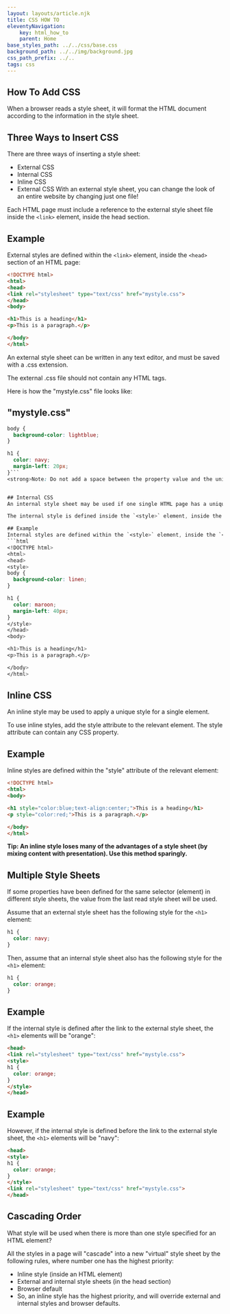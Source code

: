 ```yaml
---
layout: layouts/article.njk
title: CSS HOW TO
eleventyNavigation:
    key: html_how_to
    parent: Home
base_styles_path: ../../css/base.css
background_path: ../../img/background.jpg
css_path_prefix: ../..
tags: css
---
```

## How To Add CSS
When a browser reads a style sheet, it will format the HTML document according to the information in the style sheet.

## Three Ways to Insert CSS
There are three ways of inserting a style sheet:

* External CSS
* Internal CSS
* Inline CSS
* External CSS
With an external style sheet, you can change the look of an entire website by changing just one file!

Each HTML page must include a reference to the external style sheet file inside the `<link>` element, inside the head section.

## Example
External styles are defined within the `<link>` element, inside the `<head>` section of an HTML page:
```html
<!DOCTYPE html>
<html>
<head>
<link rel="stylesheet" type="text/css" href="mystyle.css">
</head>
<body>

<h1>This is a heading</h1>
<p>This is a paragraph.</p>

</body>
</html>
```
An external style sheet can be written in any text editor, and must be saved with a .css extension.

The external .css file should not contain any HTML tags.

Here is how the "mystyle.css" file looks like:

## "mystyle.css"
```css
body {
  background-color: lightblue;
}

h1 {
  color: navy;
  margin-left: 20px;
}```
<strong>Note: Do not add a space between the property value and the unit (such as margin-left: 20 px;). The correct way is: margin-left: 20px;</strong>


## Internal CSS
An internal style sheet may be used if one single HTML page has a unique style.

The internal style is defined inside the `<style>` element, inside the head section.

## Example
Internal styles are defined within the `<style>` element, inside the `<head>` section of an HTML page:
```html
<!DOCTYPE html>
<html>
<head>
<style>
body {
  background-color: linen;
}

h1 {
  color: maroon;
  margin-left: 40px;
}
</style>
</head>
<body>

<h1>This is a heading</h1>
<p>This is a paragraph.</p>

</body>
</html>
```
## Inline CSS
An inline style may be used to apply a unique style for a single element.

To use inline styles, add the style attribute to the relevant element. The style attribute can contain any CSS property.

## Example
Inline styles are defined within the "style" attribute of the relevant element:
```html
<!DOCTYPE html>
<html>
<body>

<h1 style="color:blue;text-align:center;">This is a heading</h1>
<p style="color:red;">This is a paragraph.</p>

</body>
</html>
```
<strong>Tip: An inline style loses many of the advantages of a style sheet (by mixing content with presentation). Use this method sparingly.</strong>

## Multiple Style Sheets
If some properties have been defined for the same selector (element) in different style sheets, the value from the last read style sheet will be used. 

Assume that an external style sheet has the following style for the `<h1>` element:
```css
h1 {
  color: navy;
}
```
Then, assume that an internal style sheet also has the following style for the `<h1>` element:
```css
h1 {
  color: orange;   
}
```
## Example
If the internal style is defined after the link to the external style sheet, the `<h1>` elements will be "orange":
```html
<head>
<link rel="stylesheet" type="text/css" href="mystyle.css">
<style>
h1 {
  color: orange;
}
</style>
</head>
```
## Example
However, if the internal style is defined before the link to the external style sheet, the `<h1>` elements will be "navy": 
```html
<head>
<style>
h1 {
  color: orange;
}
</style>
<link rel="stylesheet" type="text/css" href="mystyle.css">
</head>
```
## Cascading Order
What style will be used when there is more than one style specified for an HTML element?

All the styles in a page will "cascade" into a new "virtual" style sheet by the following rules, where number one has the highest priority:

* Inline style (inside an HTML element)
* External and internal style sheets (in the head section)
* Browser default
* So, an inline style has the highest priority, and will override external and internal styles and browser defaults.